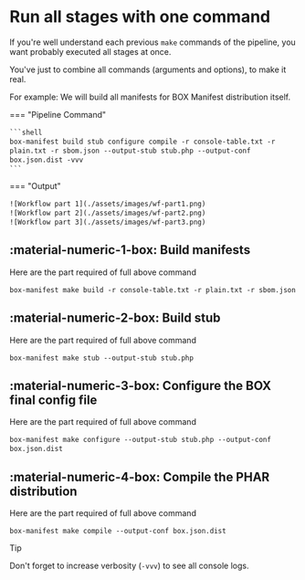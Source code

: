 <!-- markdownlint-disable MD013 MD046 -->
# Run all stages with one command

If you're well understand each previous `make` commands of the pipeline, you want probably executed all stages at once.

You've just to combine all commands (arguments and options), to make it real.

For example: We will build all manifests for BOX Manifest distribution itself.

=== "Pipeline Command"

    ```shell
    box-manifest build stub configure compile -r console-table.txt -r plain.txt -r sbom.json --output-stub stub.php --output-conf box.json.dist -vvv
    ```

=== "Output"

    ![Workflow part 1](./assets/images/wf-part1.png)
    ![Workflow part 2](./assets/images/wf-part2.png)
    ![Workflow part 3](./assets/images/wf-part3.png)

## :material-numeric-1-box: Build manifests

Here are the part required of full above command

```shell
box-manifest make build -r console-table.txt -r plain.txt -r sbom.json
```

## :material-numeric-2-box: Build stub

Here are the part required of full above command

```shell
box-manifest make stub --output-stub stub.php
```

## :material-numeric-3-box: Configure the BOX final config file

Here are the part required of full above command

```shell
box-manifest make configure --output-stub stub.php --output-conf box.json.dist
```

## :material-numeric-4-box: Compile the PHAR distribution

Here are the part required of full above command

```shell
box-manifest make compile --output-conf box.json.dist
```

> [!TIP]
>
> Don't forget to increase verbosity (`-vvv`) to see all console logs.
